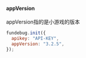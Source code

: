 #### appVersion

appVersion指的是小游戏的版本

```js
fundebug.init({
  apikey: "API-KEY",
  appVersion: "3.2.5",
});
```
